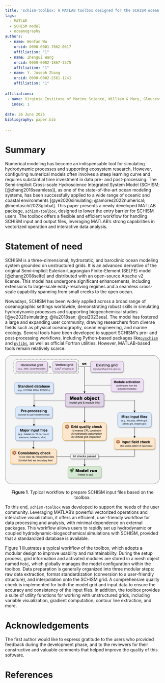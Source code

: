 ```yaml
---
title: 'schism-toolbox: A MATLAB toolbox designed for the SCHISM ocean model'
tags:
  - MATLAB
  - SCHISM model
  - oceanography
authors:
  - name: Wenfan Wu
    orcid: 0000-0001-7062-0617
    affiliation: "1"
  - name: Zhengui Wang
    orcid: 0000-0002-1867-3575
    affiliation: "1"
  - name: Y. Joseph Zhang
    orcid: 0000-0002-2561-1241
    affiliation: "1"

affiliations:
 - name: Virginia Institute of Marine Science, William & Mary, Gloucester Point, VA 23062, USA.
   index: 1

date: 26 June 2025
bibliography: paper.bib

---
```


# Summary

Numerical modeling has become an indispensable tool for simulating hydrodynamic processes and supporting ecosystem research. However, configuring numerical models often involves a steep learning curve and requires substantial time investment in data pre- and post-processing. The Semi-implicit Cross-scale Hydroscience Integrated System Model (SCHISM; [@zhang2016seamless]), as one of the state-of-the-art ocean modeling systems, has been successfully applied to a wide range of oceanic and coastal environments [@ye2020simulating; @amores2022numerical; @mentaschi2023global]. This paper presents a newly developed MATLAB package, [`schism-toolbox`](https://github.com/wenfanwu/schism-toolbox), designed to lower the entry barrier for SCHISM users. The toolbox offers a flexible and efficient workflow for handling SCHISM input and output files, leveraging MATLAB’s strong capabilities in vectorized operation and interactive data analysis.

# Statement of need

SCHISM is a three-dimensional, hydrostatic, and baroclinic ocean modeling system grounded on unstructured grids. It is an advanced derivative of the original Semi-implicit Eulerian-Lagrangian Finite-Element (SELFE) model [@zhang2008selfe] and distributed with an open-source Apache v2 license. This model has undergone significant enhancements, including extensions to large-scale eddy-resolving regimes and a seamless cross-scale capability spanning from small creeks to the open ocean. 

Nowadays, SCHISM has been widely applied across a broad range of oceanographic settings worldwide, demonstrating robust skills in simulating hydrodynamic processes and supporting biogeochemical studies [@ye2020simulating; @liu2018san; @cai2023sea]. The model has fostered a large and expanding user community, drawing researchers from diverse fields such as physical oceanography, ocean engineering, and marine ecology. Several tools have been developed to support SCHISM's pre- and post-processing workflows, including Python-based packages like[`pyschism`](https://github.com/schism-dev/pyschism) and [`pylibs`](https://github.com/wzhengui/pylibs), as well as official Fortran utilities. However, MATLAB-based tools remain relatively scarce.

<div align="center">
  <img src="workflow.png" alt="Figure 1" width="550">
</div>
<p align="center"><strong>Figure 1</strong>. Typical workflow to prepare SCHISM input files based on the toolbox. </p>

To this end, `schism-toolbox` was developed to support the needs of the user community. Leveraging MATLAB’s powerful vectorized operations and interactive visualization, it offers an efficient, user-friendly workflow for data processing and analysis, with minimal dependence on external packages. This workflow allows users to rapidly set up hydrodynamic or coupled hydrodynamic-biogeochemical simulations with SCHISM, provided that a standardized database is available.

Figure 1 illustrates a typical workflow of the toolbox, which adopts a modular design to improve usability and maintainability. During the setup process, grid information and activated modules are stored in a mesh object named `Mobj`, which globally manages the model configuration within the toolbox. Data preparation is generally organized into three modular steps: raw data extraction, format standardization (conversion to a user-friendly structure), and interpolation onto the SCHISM grid. A comprehensive quality check is implemented for both the model grid and input data to ensure the accuracy and consistency of the input files. In addition, the toolbox provides a suite of utility functions for working with unstructured grids, including variable visualization, gradient computation, contour line extraction, and more.

# Acknowledgements

The first author would like to express gratitude to the users who provided feedback during the development phase, and to the reviewers for their constructive and valuable comments that helped improve the quality of this software.

# References